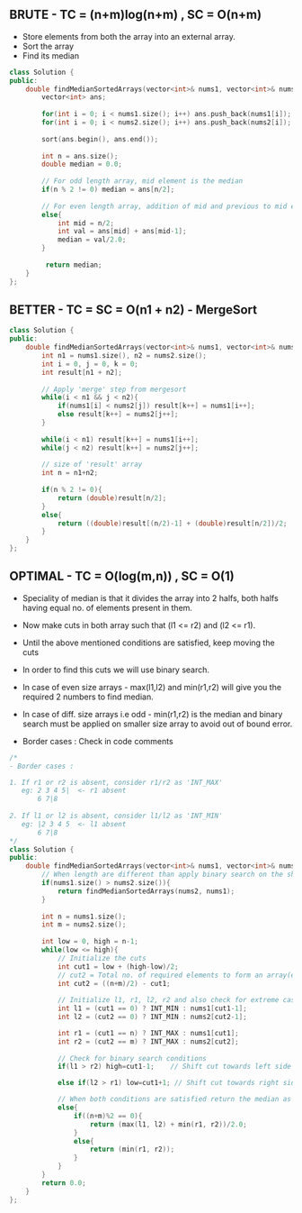 ## BRUTE - TC = (n+m)log(n+m) , SC = O(n+m)

- Store elements from both the array into an external array.
- Sort the array
- Find its median

```cpp
class Solution {
public:
    double findMedianSortedArrays(vector<int>& nums1, vector<int>& nums2) {
        vector<int> ans;
        
        for(int i = 0; i < nums1.size(); i++) ans.push_back(nums1[i]);
        for(int i = 0; i < nums2.size(); i++) ans.push_back(nums2[i]);
        
        sort(ans.begin(), ans.end());
        
        int n = ans.size();
        double median = 0.0;
        
        // For odd length array, mid element is the median
        if(n % 2 != 0) median = ans[n/2];
        
        // For even length array, addition of mid and previous to mid element divided by 2 is median
        else{
            int mid = n/2;
            int val = ans[mid] + ans[mid-1];
            median = val/2.0;
        }
        
         return median;
    }
};
```

## BETTER - TC = SC = O(n1 + n2) - MergeSort

```cpp
class Solution {
public:
    double findMedianSortedArrays(vector<int>& nums1, vector<int>& nums2) { 
        int n1 = nums1.size(), n2 = nums2.size();
        int i = 0, j = 0, k = 0;
        int result[n1 + n2];
        
        // Apply 'merge' step from mergesort
        while(i < n1 && j < n2){
            if(nums1[i] < nums2[j]) result[k++] = nums1[i++];
            else result[k++] = nums2[j++];
        }
        
        while(i < n1) result[k++] = nums1[i++];
        while(j < n2) result[k++] = nums2[j++];
        
        // size of 'result' array
        int n = n1+n2;
        
        if(n % 2 != 0){
            return (double)result[n/2];
        }
        else{
            return ((double)result[(n/2)-1] + (double)result[n/2])/2;
        }
    }
};
```

## OPTIMAL - TC = O(log(m,n)) , SC = O(1)

- Speciality of median is that it divides the array into 2 halfs, both halfs having equal no. of elements present in them.
- Now make cuts in both array such that (l1 <= r2) and (l2 <= r1).
- Until the above mentioned conditions are satisfied, keep moving the cuts 
- In order to find this cuts we will use binary search.
- In case of even size arrays - max(l1,l2) and min(r1,r2) will give you the required 2 numbers to find median.
- In case of diff. size arrays i.e odd - min(r1,r2) is the median and binary search must be applied on smaller size array to avoid out of bound error.

- Border cases : Check in code comments


```cpp
/*
- Border cases :

1. If r1 or r2 is absent, consider r1/r2 as 'INT_MAX'
   eg: 2 3 4 5|  <- r1 absent
       6 7|8
       
2. If l1 or l2 is absent, consider l1/l2 as 'INT_MIN' 
   eg: |2 3 4 5  <- l1 absent
       6 7|8
*/
class Solution {
public:
    double findMedianSortedArrays(vector<int>& nums1, vector<int>& nums2) { 
        // When length are different than apply binary search on the shortest length array 
        if(nums1.size() > nums2.size()){
            return findMedianSortedArrays(nums2, nums1);
        }
        
        int n = nums1.size();
        int m = nums2.size();
        
        int low = 0, high = n-1;
        while(low <= high){
            // Initialize the cuts
            int cut1 = low + (high-low)/2;
            // cut2 = Total no. of required elements to form an array(eg: if addn of both array sizes is 8, then each array is of size - 4) - Already present elements
            int cut2 = ((n+m)/2) - cut1;
            
            // Initialize l1, r1, l2, r2 and also check for extreme cases for out of bound errors
            int l1 = (cut1 == 0) ? INT_MIN : nums1[cut1-1];
            int l2 = (cut2 == 0) ? INT_MIN : nums2[cut2-1];

            int r1 = (cut1 == n) ? INT_MAX : nums1[cut1];
            int r2 = (cut2 == m) ? INT_MAX : nums2[cut2];
            
            // Check for binary search conditions
            if(l1 > r2) high=cut1-1;    // Shift cut towards left side

            else if(l2 > r1) low=cut1+1; // Shift cut towards right side

            // When both conditions are satisfied return the median as per the size of array
            else{
                if((n+m)%2 == 0){
                    return (max(l1, l2) + min(r1, r2))/2.0;
                }
                else{
                    return (min(r1, r2));
                }
            }
        }
        return 0.0;
    }
};

```








